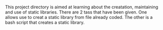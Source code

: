 This project directory is aimed at learning about the creatation, maintaining and use of static libraries.
There are 2 tass that have been given.
One allows use to creat a static library from file already coded.
The other is a bash script that creates a static library.
